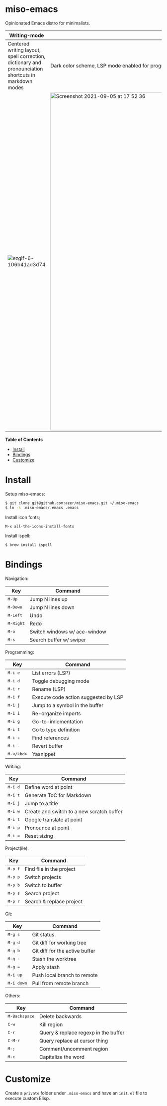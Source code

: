 # miso-emacs

Opinionated Emacs distro for minimalists.

| Writing-mode | Programming-mode |
| --- | --- |
| Centered writing layout, spell correction, dictionary and pronounciation shortcuts in markdown modes | Dark color scheme, LSP mode enabled for programing |
| ![ezgif-6-106b41ad3d74](https://user-images.githubusercontent.com/13072/132132975-9f5be14b-8289-4726-8e36-04dc8b7a3321.gif) | <img width="1082" alt="Screenshot 2021-09-05 at 17 52 36" src="https://user-images.githubusercontent.com/13072/132133149-206a8907-8646-432d-9f49-cbc4467edbd9.png"> |

<!-- markdown-toc start - Don't edit this section. Run M-x markdown-toc-refresh-toc -->
**Table of Contents**

- [Install](#install)
- [Bindings](#Bindings)
- [Customize](#customize)

<!-- markdown-toc end -->

# Install

Setup miso-emacs:

```bash
$ git clone git@github.com:azer/miso-emacs.git ~/.miso-emacs
$ ln -s .miso-emacs/.emacs .emacs
```

Install icon fonts;

```
M-x all-the-icons-install-fonts
```

Install ispell:

```
$ brew install ispell
```

# Bindings

Navigation:

| Key | Command |
| --- | ------- |
| <kbd>M-Up</kbd>  | Jump N lines up |
| <kbd>M-Down</kbd>  | Jump N lines down |
| <kbd>M-Left</kbd>  | Undo |
| <kbd>M-Right</kbd>  | Redo |
| <kbd>M-o</kbd>  | Switch windows w/ ace-window |
| <kbd>M-s</kbd>  | Search buffer w/ swiper |

Programming:

| Key | Command |
| --- | ------- |
| <kbd>M-i e</kbd> | List errors (LSP) |
| <kbd>M-i d</kbd> | Toggle debugging mode |
| <kbd>M-i r</kbd> | Rename (LSP) |
| <kbd>M-i f</kbd> | Execute code action suggested by LSP |
| <kbd>M-i j</kbd> | Jump to a symbol in the buffer |
| <kbd>M-i i</kbd> | Re-organize imports |
| <kbd>M-i g</kbd> | Go-to-imlementation |
| <kbd>M-i t</kbd> | Go to type definition |
| <kbd>M-i c</kbd> | Find references |
| <kbd>M-i -</kbd> | Revert buffer |
| <kbd>M-\</kbd> | Yasnippet |


Writing:

| Key | Command |
| --- | ------- |
| <kbd>M-i d</kbd> | Define word at point |
| <kbd>M-i t</kbd> | Generate ToC for Markdown |
| <kbd>M-i j</kbd> | Jump to a title |
| <kbd>M-i w</kbd> | Create and switch to a new scratch buffer |
| <kbd>M-i t</kbd> | Google translate at point |
| <kbd>M-i p</kbd> | Pronounce at point |
| <kbd>M-i =</kbd> | Reset sizing |


Project(ile):

| Key | Command |
| --- | ------- |
| <kbd>M-p f</kbd> | Find file in the project |
| <kbd>M-p p</kbd> | Switch projects |
| <kbd>M-p b</kbd> | Switch to buffer |
| <kbd>M-p s</kbd> | Search project |
| <kbd>M-p r</kbd> | Search & replace project |

Git:

| Key | Command |
| --- | ------- |
| <kbd>M-g s</kbd> | Git status |
| <kbd>M-g d</kbd> | Git diff for working tree |
| <kbd>M-g b</kbd> | Git diff for the active buffer |
| <kbd>M-g -</kbd> | Stash the worktree |
| <kbd>M-g =</kbd> | Apply stash |
| <kbd>M-i up</kbd> | Push local branch to remote |
| <kbd>M-i down</kbd> | Pull from remote branch |

Others:

| Key | Command |
| --- | ------- |
| <kbd>M-Backspace</kbd>  | Delete backwards |
| <kbd>C-w</kbd>  | Kill region |
| <kbd>C-r</kbd> | Query & replace regexp in the buffer |
| <kbd>C-M-r</kbd> | Query replace at cursor thing |
| <kbd>M-;</kbd> | Comment/uncomment region |
| <kbd>M-c</kbd> | Capitalize the word |

# Customize

Create a `private` folder under `.miso-emacs` and have an `init.el` file to execute custom Elisp.
